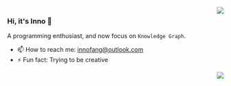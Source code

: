 <a href="#">
    <img align="right" src='https://github-readme-stats.vercel.app/api?username=InnoFang&show_icons=true&hide_border=true&icon_color=3F51B5&title_color=D4AC0D&hide=["contribs"]'>
</a>  

### Hi, it's Inno 👋

A programming enthusiast, and now focus on `Knowledge Graph`.

- 📫 How to reach me: <innofang@outlook.com>
- ⚡ Fun fact: Trying to be creative

<a href="https://github.com/InnoFang/InnoFang">
    <img align="right" src="https://badges.pufler.dev/visits/innofang/innofang">
</a>   
